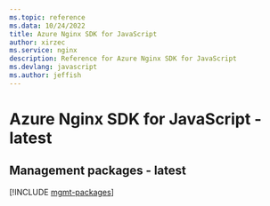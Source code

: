 ```yaml
---
ms.topic: reference
ms.data: 10/24/2022
title: Azure Nginx SDK for JavaScript
author: xirzec
ms.service: nginx
description: Reference for Azure Nginx SDK for JavaScript
ms.devlang: javascript
ms.author: jeffish
---
```

# Azure Nginx SDK for JavaScript - latest

## Management packages - latest
[!INCLUDE [mgmt-packages](nginx-mgmt-index.md)]